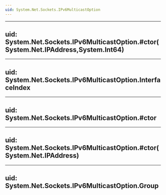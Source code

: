 ```yaml
---
uid: System.Net.Sockets.IPv6MulticastOption
---
```


---
uid: System.Net.Sockets.IPv6MulticastOption.#ctor(System.Net.IPAddress,System.Int64)
---

---
uid: System.Net.Sockets.IPv6MulticastOption.InterfaceIndex
---

---
uid: System.Net.Sockets.IPv6MulticastOption.#ctor
---

---
uid: System.Net.Sockets.IPv6MulticastOption.#ctor(System.Net.IPAddress)
---

---
uid: System.Net.Sockets.IPv6MulticastOption.Group
---

